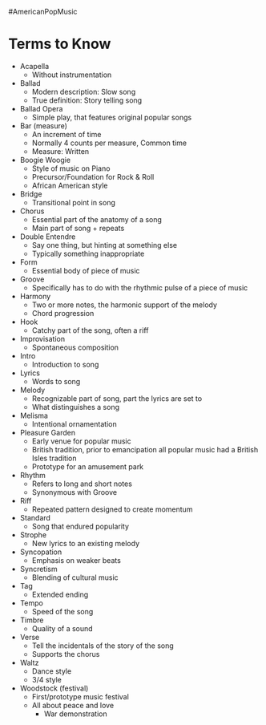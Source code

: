 #AmericanPopMusic 
# Terms to Know
- Acapella
	- Without instrumentation
- Ballad
	- Modern description: Slow song
	- True definition: Story telling song
- Ballad Opera
	- Simple play, that features original popular songs
- Bar (measure)
	- An increment of time
	- Normally 4 counts per measure, Common time
	- Measure: Written
- Boogie Woogie
	- Style of music on Piano
	- Precursor/Foundation for Rock & Roll
	- African American style
- Bridge
	- Transitional point in song
- Chorus
	- Essential part of the anatomy of a song
	- Main part of song + repeats
- Double Entendre
	- Say one thing, but hinting at something else
	- Typically something inappropriate
- Form
	- Essential body of piece of music
- Groove
	- Specifically has to do with the rhythmic pulse of a piece of music
- Harmony
	- Two or more notes, the harmonic support of the melody
	- Chord progression
- Hook
	- Catchy part of the song, often a riff
- Improvisation
	- Spontaneous composition
- Intro
	- Introduction to song
- Lyrics
	- Words to song
- Melody
	- Recognizable part of song, part the lyrics are set to
	- What distinguishes a song
- Melisma
	- Intentional ornamentation
- Pleasure Garden
	- Early venue for popular music
	- British tradition, prior to emancipation all popular music had a British Isles tradition
	- Prototype for an amusement park
- Rhythm
	- Refers to long and short notes
	- Synonymous with Groove
- Riff
	- Repeated pattern designed to create momentum
- Standard
	- Song that endured popularity
- Strophe
	- New lyrics to an existing melody
- Syncopation
	- Emphasis on weaker beats
- Syncretism
	- Blending of cultural music
- Tag
	- Extended ending
- Tempo
	- Speed of the song
- Timbre
	- Quality of a sound
- Verse
	- Tell the incidentals of the story of the song
	- Supports the chorus
- Waltz
	- Dance style
	- 3/4 style
- Woodstock (festival)
	- First/prototype music festival
	- All about peace and love
		- War demonstration